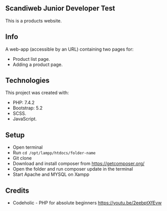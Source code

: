 ## Scandiweb Junior Developer Test

This is a products website.

## Info

A web-app (accessible by an URL) containing two pages for:

* Product list page.
* Adding a product page.

## Technologies

This project was created with:

* PHP: 7.4.2
* Bootstrap: 5.2
* SCSS.
* JavaScript.

## Setup

* Open terminal 
* Run ``cd /opt/lampp/htdocs/folder-name``
* Git clone
* Download and install composer from https://getcomposer.org/
* Open the folder and run composer update in the terminal
* Start Apache and MYSQL on Xampp

## Credits

* Codeholic - PHP for absolute beginners https://youtu.be/2eebptXfEvw
